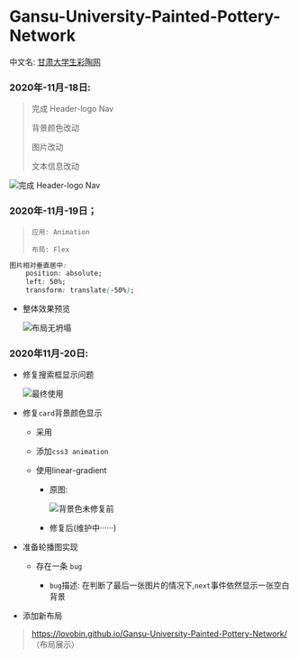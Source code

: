 # Gansu-University-Painted-Pottery-Network

中文名:  <a href="javascript:void(0)">甘肃大学生彩陶网</a>

###  2020年-11月-18日:

> 
>
> 完成 Header-logo Nav
>
> 背景颜色改动
>
> 图片改动
>
> 文本信息改动
>
> 

![完成 Header-logo Nav](https://img-blog.csdnimg.cn/20201119015723538.gif#pic_center)



###  2020年-11月-19日；

> ```
> 应用: Animation
> 
> 布局: Flex
> 
> ```

```css
图片相对垂直居中:
    position: absolute;
    left: 50%;
    transform: translate(-50%);
```

+ 整体效果预览

  ![布局无坍塌](access/gif/2020-11-19.gif)



###  2020年11月-20日:

+ 修复搜索框显示问题

  ![最终使用](https://gitee.com/wang_hong_bin/pic-go-photos/raw/master/searchBtn.png)

+ 修复`card`背景颜色显示

  + 采用

  + 添加`css3 animation`

  + 使用linear-gradient

    + 原图:

      ![背景色未修复前](https://gitee.com/wang_hong_bin/pic-go-photos/raw/master/fixCard.png)

    + 修复后(维护中······)

+ 准备轮播图实现

  + 存在一条 `bug`

    + `bug`描述:  在判断了最后一张图片的情况下,`next`事件依然显示一张空白背景

      

+ 添加新布局



> https://lovobin.github.io/Gansu-University-Painted-Pottery-Network/   （布局展示）